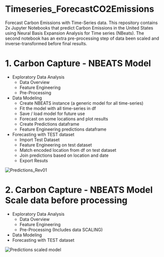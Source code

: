 # Timeseries_ForecastCO2Emissions
Forecast Carbon Emissions with Time-Series data. This repository contains 2x Jupyter Notebooks that predict Carbon Emissions in the United States using Neural Basis Expansion Analysis for Time series (NBeats). The second notebook has an extra pre-processing step of data been scaled and inverse-transformed before final results.


# 1. Carbon Capture - NBEATS Model
- Exploratory Data Analysis
    - Data Overview
    - Feature Engineering
    - Pre-Processing
- Data Modeling
    - Create NBEATS instance (a generic model for all time-series)
    - Fit the model with all time-series in df
    - Save / load model for future use
    - Forecast on some locations and plot results
    - Create Predictions dataframe
    - Feature Engineering predictions dataframe
- Forecasting with TEST dataset
    - Import Test Dataset
    - Feature Engineering on test dataset
    - Match encoded location from df on test dataset
    - Join predictions based on location and date
    - Export Resuts
 
      
![Predictions_Rev01](https://github.com/antoniodagnino/TimeSeriesForecasting_CarbonEmissions/assets/76269794/6134876f-28a1-4ce8-8afc-2e2ef7a885b9)


# 2. Carbon Capture - NBEATS Model Scale data before processing
- Exploratory Data Analysis
    - Data Overview
    - Feature Engineering
    - Pre-Processing (Includes data SCALING)
- Data Modeling
- Forecasting with TEST dataset
  
  
![Predictions scaled model](https://github.com/antoniodagnino/TimeSeriesForecasting_CarbonEmissions/assets/76269794/1ebb8d8b-63fb-487f-8665-149b7b7a718f)
